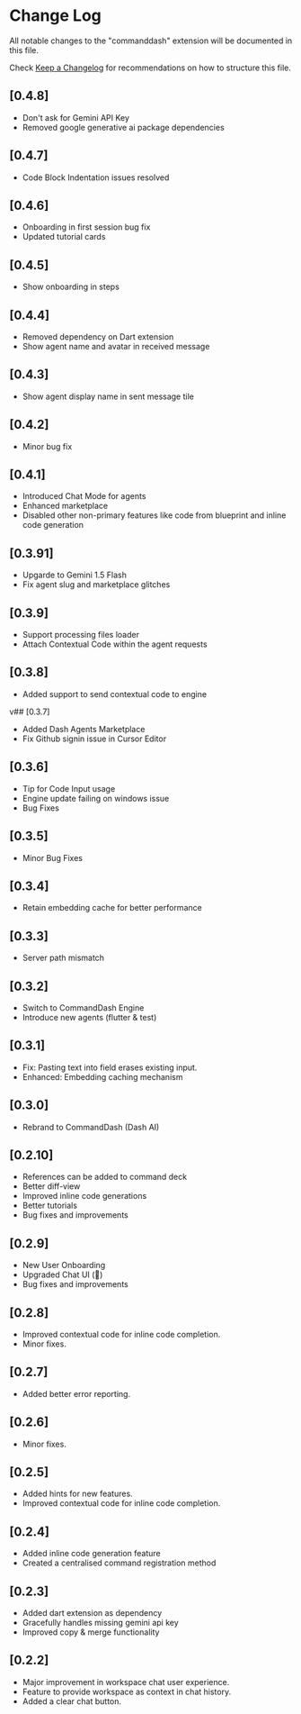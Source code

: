 # Change Log

All notable changes to the "commanddash" extension will be documented in this file.

Check [Keep a Changelog](http://keepachangelog.com/) for recommendations on how to structure this file.

## [0.4.8]
- Don't ask for Gemini API Key
- Removed google generative ai package dependencies

## [0.4.7]
- Code Block Indentation issues resolved

## [0.4.6]
- Onboarding in first session bug fix 
- Updated tutorial cards

## [0.4.5]
- Show onboarding in steps

## [0.4.4]
- Removed dependency on Dart extension
- Show agent name and avatar in received message

## [0.4.3]
- Show agent display name in sent message tile

## [0.4.2]
- Minor bug fix

## [0.4.1]
- Introduced Chat Mode for agents
- Enhanced marketplace
- Disabled other non-primary features like code from blueprint and inline code generation

## [0.3.91]
- Upgarde to Gemini 1.5 Flash
- Fix agent slug and marketplace glitches

## [0.3.9]
- Support processing files loader
- Attach Contextual Code within the agent requests

## [0.3.8]
- Added support to send contextual code to engine

v## [0.3.7]
- Added Dash Agents Marketplace
- Fix Github signin issue in Cursor Editor

## [0.3.6]
- Tip for Code Input usage
- Engine update failing on windows issue
- Bug Fixes

## [0.3.5]

- Minor Bug Fixes

## [0.3.4]

- Retain embedding cache for better performance

## [0.3.3]

- Server path mismatch

## [0.3.2]

- Switch to CommandDash Engine
- Introduce new agents (flutter & test)

## [0.3.1]

- Fix: Pasting text into field erases existing input.
- Enhanced: Embedding caching mechanism

## [0.3.0]

- Rebrand to CommandDash (Dash AI)

## [0.2.10]

- References can be added to command deck
- Better diff-view
- Improved inline code generations
- Better tutorials
- Bug fixes and improvements

## [0.2.9]

- New User Onboarding
- Upgraded Chat UI (💙)
- Bug fixes and improvements

## [0.2.8]

- Improved contextual code for inline code completion.
- Minor fixes.

## [0.2.7]

- Added better error reporting.

## [0.2.6]

- Minor fixes.

## [0.2.5]

- Added hints for new features.
- Improved contextual code for inline code completion.

## [0.2.4]

- Added inline code generation feature
- Created a centralised command registration method

## [0.2.3]

- Added dart extension as dependency
- Gracefully handles missing gemini api key
- Improved copy & merge functionality

## [0.2.2]

- Major improvement in workspace chat user experience.
- Feature to provide workspace as context in chat history.
- Added a clear chat button.